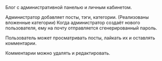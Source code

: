 Блог с административной панелью и личным кабинетом.

Администратор добавляет посты, тэги, категории. 
(Реализованы вложенные категории)
Когда администратор создаёт нового пользователя, ему на почту отправляется сгенерированный пароль.

Пользователь может просматривать посты, лайкать их и оставлять комментарии.

Комментарии можно удалять и редактировать.
